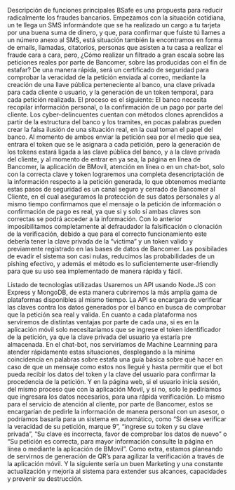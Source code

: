 Descripción de funciones principales
BSafe es una propuesta para reducir radicalmente los fraudes bancarios. Empezamos con la situación cotidiana, un te llega un SMS informándote que se ha realizado un cargo a tu tarjeta por una buena suma de dinero, y que, para confirmar que fuiste tú llames a un número anexo al SMS, está situación también la encontramos en forma de emails, llamadas, citatorios, personas que asisten a tu casa a realizar el fraude cara a cara, pero, ¿Cómo realizar un filtrado a gran escala sobre las peticiones reales por parte de Bancomer, sobre las producidas con el fin de estafar?
De una manera rápida, será un certificado de seguridad para comprobar la veracidad de la petición enviada al correo, mediante la creación de una llave pública perteneciente al banco, una clave privada para cada cliente o usuario, y la generación de un token temporal, para cada petición realizada.
El proceso es el siguiente:
El banco necesita recopilar información personal, o la confirmación de un pago por parte del cliente.
Los cyber-delincuentes cuentan con métodos clones aprendidos a partir de la estructura del banco y los tramites, en pocas palabras pueden crear la falsa ilusión de una situación real, en la cual toman el papel del banco.
Al momento de ambos enviar la petición sea por el medio que sea, entrara el token que se le asignara a cada petición, pero la generación de los tokens estará ligada a las clave pública del banco, y a la clave privada del cliente, y al momento de entrar en ya sea, la página en línea de Bancomer, la aplicación de BMovil, atención en línea o en un chat-bot, solo con la correcta clave y token lograremos una completa desencriptación de la información respecto a la petición generada, lo que obtenemos mediante estas pasos de seguridad es un canal seguro y cerrado de Bancomer al Cliente, en el cual aseguramos la protección de sus datos personales y al mismo tiempo confirmamos que el mensaje o la petición de información o confirmación de pago es real, ya que si y solo sí ambas claves son correctas se podrá acceder a la información.
Con lo anterior imposibilitamos completamente al defraudador la falsificación o clonación de la verificación, debido a que para el correcto funcionamiento este debería tener la clave privada de la “victima” y un token valido y previamente registrado en las bases de datos de Bancomer.
Las posibilades de evadir el sistema son casi nulas, reducimos las probabilidades de un pishing efectivo, y además el método es lo suficientemente user-friendly para que su uso sea implementado de manera rápida y fácil.

Listado de tecnologías utilizadas
Usaremos un API usando Node.JS con Express y MongoDB, de esta manera cubriremos la más amplia gama de plataformas disponibles al mismo tiempo. La API se encargara de verificar las claves contra los datos generados por el banco en busca de comprobar que la petición sea real y valida.
En cuanto a cada plataforma nos serviremos de distintas ventajas por parte de cada una, si es en la aplicación móvil solo necesitaríamos que se ingrese el token identificador de la petición, ya que la clave privada del usuario ya estaría pre almacenada.
En el chat-bot, nos serviríamos de Machine Learnning para atender rápidamente estas situaciones, desplegando a la mínima coincidencia en palabras sobre estafa una guía básica sobre qué hacer en caso de que un mensaje como estos nos llegué y hasta permitir que el bot pueda recibir los datos del token y la clave del usuario para confirmar la procedencia de la petición.
Y en la página web, si el usuario inicia sesión, del mismo proceso que con la aplicación Movil, y si no, solo le pediríamos que ingresara los datos necesarios, para una rápida verificación.
Lo mismo para el servicio de atención al cliente, por parte de Bancomer, estos se encargarían de pedirle la información de manera personal con un asesor, o podríamos basarla para un sistema en automático, como “Si desea verificar la veracidad de su petición, marque 9”, “ingrese su token y su clave privada”, “Su clave es incorrecta, favor de comprobar los datos de nuevo” o “Su petición es correcta, para mayor información consulte la página en línea o mediante la aplicación de BMovil”.
Como extra, estamos planeando de servirnos de generación de QR’s para agilizar la verificación a través de la aplicación móvil.
Y la siguiente sería un buen Marketing y una constante actualización y mejoría al sistema para extender sus alcances, capacidades y prevenir su destrucción.
